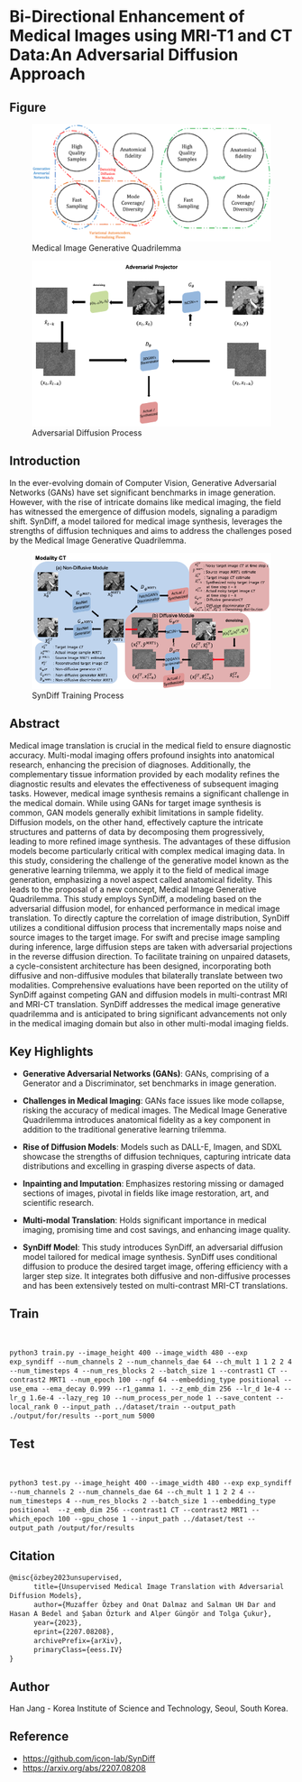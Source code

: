 # Bi-Directional Enhancement of Medical Images using MRI-T1 and CT Data:An Adversarial Diffusion Approach

## Figure

<figure>
    <img src='./figures/figure1.png' />
    <figcaption>Medical Image Generative Quadrilemma</figcaption>
</figure>

<figure>
    <img src='./figures/figure2.png' />
    <figcaption>Adversarial Diffusion Process</figcaption>
</figure>

## Introduction

In the ever-evolving domain of Computer Vision, Generative Adversarial Networks (GANs) have set significant benchmarks in image generation. However, with the rise of intricate domains like medical imaging, the field has witnessed the emergence of diffusion models, signaling a paradigm shift. SynDiff, a model tailored for medical image synthesis, leverages the strengths of diffusion techniques and aims to address the challenges posed by the Medical Image Generative Quadrilemma.

<figure>
    <img src='./figures/figure3.png' />
    <figcaption>SynDiff Training Process</figcaption>
</figure>

## Abstract
Medical image translation is crucial in the medical field to ensure diagnostic accuracy. Multi-modal imaging offers profound insights into anatomical research, enhancing the precision of diagnoses. Additionally, the complementary tissue information provided by each modality refines the diagnostic results and elevates the effectiveness of subsequent imaging tasks. However, medical image synthesis remains a significant challenge in the medical domain. While using GANs for target image synthesis is common, GAN models generally exhibit limitations in sample fidelity. Diffusion models, on the other hand, effectively capture the intricate structures and patterns of data by decomposing them progressively, leading to more refined image synthesis. The advantages of these diffusion models become particularly critical with complex medical imaging data. In this study, considering the challenge of the generative model known as the generative learning trilemma, we apply it to the field of medical image generation, emphasizing a novel aspect called anatomical fidelity. This leads to the proposal of a new concept, Medical Image Generative Quadrilemma. This study employs SynDiff, a modeling based on the adversarial diffusion model, for enhanced performance in medical image translation. To directly capture the correlation of image distribution, SynDiff utilizes a conditional diffusion process that incrementally maps noise and source images to the target image. For swift and precise image sampling during inference, large diffusion steps are taken with adversarial projections in the reverse diffusion direction. To facilitate training on unpaired datasets, a cycle-consistent architecture has been designed, incorporating both diffusive and non-diffusive modules that bilaterally translate between two modalities. Comprehensive evaluations have been reported on the utility of SynDiff against competing GAN and diffusion models in multi-contrast MRI and MRI-CT translation. SynDiff addresses the medical image generative quadrilemma and is anticipated to bring significant advancements not only in the medical imaging domain but also in other multi-modal imaging fields.

## Key Highlights

- **Generative Adversarial Networks (GANs)**: GANs, comprising of a Generator and a Discriminator, set benchmarks in image generation.
  
- **Challenges in Medical Imaging**: GANs face issues like mode collapse, risking the accuracy of medical images. The Medical Image Generative Quadrilemma introduces anatomical fidelity as a key component in addition to the traditional generative learning trilemma.

- **Rise of Diffusion Models**: Models such as DALL-E, Imagen, and SDXL showcase the strengths of diffusion techniques, capturing intricate data distributions and excelling in grasping diverse aspects of data.

- **Inpainting and Imputation**: Emphasizes restoring missing or damaged sections of images, pivotal in fields like image restoration, art, and scientific research.

- **Multi-modal Translation**: Holds significant importance in medical imaging, promising time and cost savings, and enhancing image quality.

- **SynDiff Model**: This study introduces SynDiff, an adversarial diffusion model tailored for medical image synthesis. SynDiff uses conditional diffusion to produce the desired target image, offering efficiency with a larger step size. It integrates both diffusive and non-diffusive processes and has been extensively tested on multi-contrast MRI-CT translations.

<!-- ## Usage

[Placeholder for usage instructions, installation guidelines, and code examples]

## References

1.  -->

## Train

<br />

```
python3 train.py --image_height 400 --image_width 480 --exp exp_syndiff --num_channels 2 --num_channels_dae 64 --ch_mult 1 1 2 2 4 --num_timesteps 4 --num_res_blocks 2 --batch_size 1 --contrast1 CT --contrast2 MRT1 --num_epoch 100 --ngf 64 --embedding_type positional --use_ema --ema_decay 0.999 --r1_gamma 1. --z_emb_dim 256 --lr_d 1e-4 --lr_g 1.6e-4 --lazy_reg 10 --num_process_per_node 1 --save_content --local_rank 0 --input_path ../dataset/train --output_path ./output/for/results --port_num 5000
```

## Test

<br />

```
python3 test.py --image_height 400 --image_width 480 --exp exp_syndiff --num_channels 2 --num_channels_dae 64 --ch_mult 1 1 2 2 4 --num_timesteps 4 --num_res_blocks 2 --batch_size 1 --embedding_type positional  --z_emb_dim 256 --contrast1 CT --contrast2 MRT1 --which_epoch 100 --gpu_chose 1 --input_path ../dataset/test --output_path /output/for/results
```

## Citation
```
@misc{özbey2023unsupervised,
      title={Unsupervised Medical Image Translation with Adversarial Diffusion Models}, 
      author={Muzaffer Özbey and Onat Dalmaz and Salman UH Dar and Hasan A Bedel and Şaban Özturk and Alper Güngör and Tolga Çukur},
      year={2023},
      eprint={2207.08208},
      archivePrefix={arXiv},
      primaryClass={eess.IV}
}
```


## Author

Han Jang - Korea Institute of Science and Technology, Seoul, South Korea.


## Reference
- https://github.com/icon-lab/SynDiff
- https://arxiv.org/abs/2207.08208
